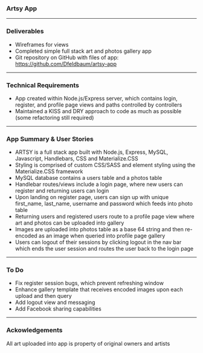 
### Artsy App

---

### Deliverables

* Wireframes for views
* Completed simple full stack art and photos gallery app
* Git repository on GitHub with files of app: https://github.com/Dfeldbaum/artsy-app

--- 

### Technical Requirements

* App created within Node.js/Express server, which contains login, register, and profile page views and paths controlled by controllers
* Maintained a KISS and DRY approach to code as much as possible (some refactoring still required)

--- 

### App Summary & User Stories 

* ARTSY is a full stack app built with Node.js, Express, MySQL, Javascript, Handlebars, CSS and Materialize.CSS
* Styling is comprised of custom CSS/SASS and element styling using the Materialize.CSS framework
* MySQL database contains a users table and a photos table  
* Handlebar routes/views include a login page, where new users can register and returning users can login
* Upon landing on register page, users can sign up with unique first_name, last_name, username and password which feeds into photo table
* Returning users and registered users route to a profile page view where art and photos can be uploaded into gallery
* Images are uploaded into photos table as a base 64 string and then re-encoded as an image when queried into profile page gallery   
* Users can logout of their sessions by clicking logout in the nav bar which ends the user session and routes the user back to the login page

--- 

### To Do 

* Fix register session bugs, which prevent refreshing window
* Enhance gallery template that receives encoded images upon each upload and then query
* Add logout view and messaging
* Add Facebook sharing capabilities

--- 

### Ackowledgements

All art uploaded into app is property of original owners and artists




